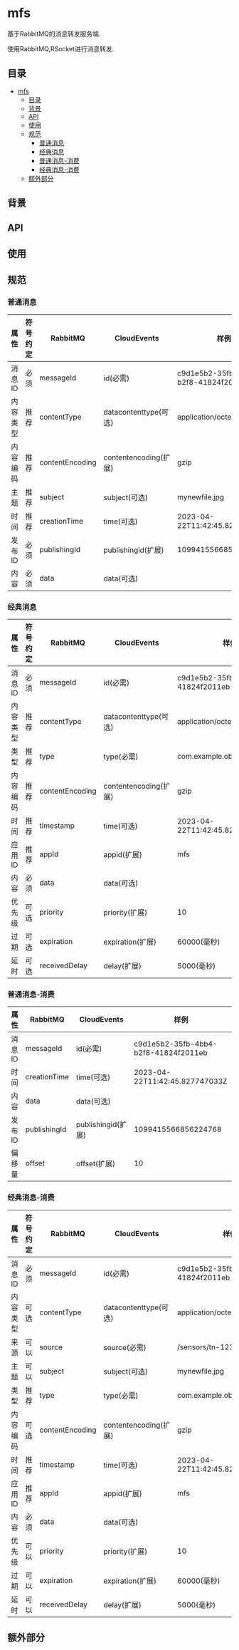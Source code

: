 # mfs

基于RabbitMQ的消息转发服务端.

使用RabbitMQ,RSocket进行消息转发.

## 目录

- [mfs](#mfs)
  - [目录](#目录)
  - [背景](#背景)
  - [API](#api)
  - [使用](#使用)
  - [规范](#规范)
    - [普通消息](#普通消息)
    - [经典消息](#经典消息)
    - [普通消息-消费](#普通消息-消费)
    - [经典消息-消费](#经典消息-消费)
  - [额外部分](#额外部分)

## 背景

## API

## 使用

## 规范

### 普通消息

| 属性     | 符号约定 | RabbitMQ        | CloudEvents           | 样例                                 |
| -------- | -------- | --------------- | --------------------- | ------------------------------------ |
| 消息ID   | 必须     | messageId       | id(必需)              | c9d1e5b2-35fb-4bb4-b2f8-41824f2011eb |
| 内容类型 | 推荐     | contentType     | datacontenttype(可选) | application/octet-stream             |
| 内容编码 | 推荐     | contentEncoding | contentencoding(扩展) | gzip                                 |
| 主题     | 推荐     | subject         | subject(可选)         | mynewfile.jpg                        |
| 时间     | 推荐     | creationTime    | time(可选)            | 2023-04-22T11:42:45.827747033Z       |
| 发布ID   | 必须     | publishingId    | publishingid(扩展)    | 1099415566856224768                  |
| 内容     | 必须     | data            | data(可选)            |                                      |

### 经典消息

| 属性     | 符号约定 | RabbitMQ        | CloudEvents           | 样例                                 |
| -------- | -------- | --------------- | --------------------- | ------------------------------------ |
| 消息ID   | 必须     | messageId       | id(必需)              | c9d1e5b2-35fb-4bb4-b2f8-41824f2011eb |
| 内容类型 | 推荐     | contentType     | datacontenttype(可选) | application/octet-stream             |
| 类型     | 推荐     | type            | type(必需)            | com.example.object.deleted.v2        |
| 内容编码 | 推荐     | contentEncoding | contentencoding(扩展) | gzip                                 |
| 时间     | 推荐     | timestamp       | time(可选)            | 2023-04-22T11:42:45.827747033Z       |
| 应用ID   | 推荐     | appId           | appid(扩展)           | mfs                                  |
| 内容     | 必须     | data            | data(可选)            |                                      |
| 优先级   | 可选     | priority        | priority(扩展)        | 10                                   |
| 过期     | 可选     | expiration      | expiration(扩展)      | 60000(毫秒)                          |
| 延时     | 可选     | receivedDelay   | delay(扩展)           | 5000(毫秒)                           |

### 普通消息-消费

| 属性   | RabbitMQ     | CloudEvents        | 样例                                 |
| ------ | ------------ | ------------------ | ------------------------------------ |
| 消息ID | messageId    | id(必需)           | c9d1e5b2-35fb-4bb4-b2f8-41824f2011eb |
| 时间   | creationTime | time(可选)         | 2023-04-22T11:42:45.827747033Z       |
| 内容   | data         | data(可选)         |                                      |
| 发布ID | publishingId | publishingid(扩展) | 1099415566856224768                  |
| 偏移量 | offset       | offset(扩展)       | 10                                   |

### 经典消息-消费

| 属性     | 符号约定 | RabbitMQ        | CloudEvents           | 样例                                 |
| -------- | -------- | --------------- | --------------------- | ------------------------------------ |
| 消息ID   | 必须     | messageId       | id(必需)              | c9d1e5b2-35fb-4bb4-b2f8-41824f2011eb |
| 内容类型 | 可选     | contentType     | datacontenttype(可选) | application/octet-stream             |
| 来源     | 可以     | source          | source(必需)          | /sensors/tn-1234567/alerts           |
| 主题     | 可以     | subject         | subject(可选)         | mynewfile.jpg                        |
| 类型     | 推荐     | type            | type(必需)            | com.example.object.deleted.v2        |
| 内容编码 | 可选     | contentEncoding | contentencoding(扩展) | gzip                                 |
| 时间     | 推荐     | timestamp       | time(可选)            | 2023-04-22T11:42:45.827747033Z       |
| 应用ID   | 推荐     | appId           | appid(扩展)           | mfs                                  |
| 内容     | 必须     | data            | data(可选)            |                                      |
| 优先级   | 可以     | priority        | priority(扩展)        | 10                                   |
| 过期     | 可以     | expiration      | expiration(扩展)      | 60000(毫秒)                          |
| 延时     | 可以     | receivedDelay   | delay(扩展)           | 5000(毫秒)                           |

## 额外部分
